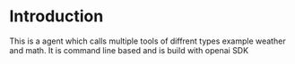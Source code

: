 # Introduction
This is a agent which calls multiple tools of diffrent types example weather and math. It is command line based and is build with openai SDK
